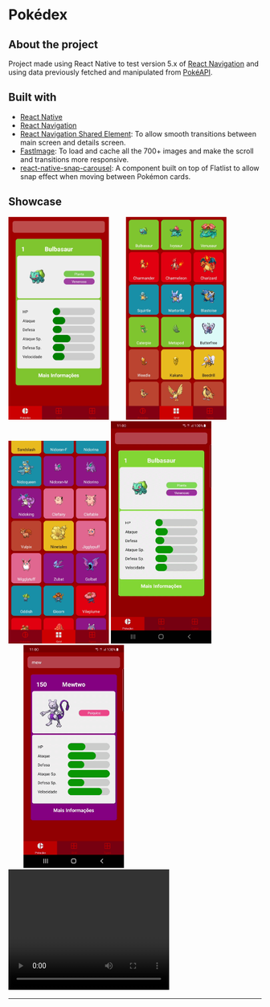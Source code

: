 # Pokédex

## About the project
Project made using React Native to test version 5.x of [React Navigation](https://reactnavigation.org) and using data previously fetched and manipulated from [PokéAPI](https://pokeapi.co/).

## Built with
- [React Native](https://reactnative.dev/)
- [React Navigation](https://reactnavigation.org)
- [React Navigation Shared Element](https://github.com/IjzerenHein/react-navigation-shared-element): To allow smooth transitions between main screen and details screen.
- [FastImage](https://github.com/DylanVann/react-native-fast-image): To load and cache all the 700+ images and make the scroll and transitions more responsive.
- [react-native-snap-carousel](https://github.com/meliorence/react-native-snap-carousel): A component built on top of Flatlist to allow snap effect when moving between Pokémon cards.

## Showcase


<img src="previews/carousel.jpg" alt="Carousel preview" width="200" />

<img src="previews/grid_1.jpg" alt="Grid preview" width="200" hspace="30"/>

<img src="previews/grid_2.jpg" alt="Grid preview" width="200"/>

<img src="previews/scroll.gif" alt="Grid preview" width="200" />

<img src="previews/transition.gif" alt="Grid preview" width="200" hspace="30" />

<video width="320" height="240" controls>
  <source src="previews/screen_recording_1.mp4" type="video/mp4">
</video>

----------
